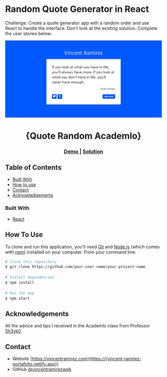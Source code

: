 # Random Quote Generator in React

Challenge: Create a quote generator app with a random order and use React to handle the interface. Don't look at the existing solution. Complete the user stories below:

![image](./src/randomquote.png)



<h1 align="center">{Quote Random Academlo}</h1>

<div align="center">
  <h3>
    <a href="https://{#}">
      Demo
    </a>
    <span> | </span>
    <a href="https://{https://github.com/vincentramirezweb/quote-random.git}">
      Solution
    </a>
  </h3>
</div>

<!-- TABLE OF CONTENTS -->

## Table of Contents

-   [Built With](#built-with)
-   [How to use](#how-to-use)
-   [Contact](#contact)
-   [Acknowledgements](#acknowledgements)

<!-- Built With -->

### Built With

-   [React](https://reactjs.org/)

## How To Use

<!-- Example: -->

To clone and run this application, you'll need [Git](https://git-scm.com) and [Node.js](https://nodejs.org/en/download/) (which comes with [npm](http://npmjs.com)) installed on your computer. From your command line:

```bash
# Clone this repository
$ git clone https://github.com/your-user-name/your-project-name

# Install dependencies
$ npm install

# Run the app
$ npm start
```

## Acknowledgements

All the advice and tips I received in the Academlo class from Professor [Sh3yk0](https://github.com/SheykoWk)

## Contact

-   Website [https://vincentramirez.com](https://{vincent-ramirez-portafolio.netlify.app})
-   GitHub [@vincentramirezweb](https://{github.com/vincentramirezweb})
